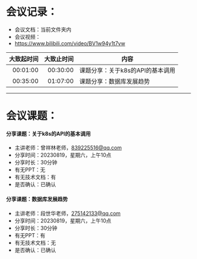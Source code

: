 # 会议记录：
- 会议文档：当前文件夹内
- 会议视频：
- https://www.bilibili.com/video/BV1w94y1t7vw

|   大致起时间	 |   大致止时间	 | 内容      |
|---------:|---------:|-------------------|
| 00:01:00 | 00:30:00 |课题分享：关于k8s的API的基本调用|
| 00:35:00 | 01:07:00 |课题分享：数据库发展趋势|

- ----------------------------
# 会议课题：
#### 分享课题：关于k8s的API的基本调用
- 主讲老师：曾祥林老师，839225516@qq.com
- 分享时间：20230819，星期六，上午10点
- 分享时长：30分钟
- 有无PPT：无
- 有无技术文档：有
- 是否确认：已确认

#### 分享课题：数据库发展趋势
- 主讲老师：段世华老师，275142133@qq.com
- 分享时间：20230819，星期六，上午10点
- 分享时长：30分钟
- 有无PPT：有
- 有无技术文档：无
- 是否确认：已确认
